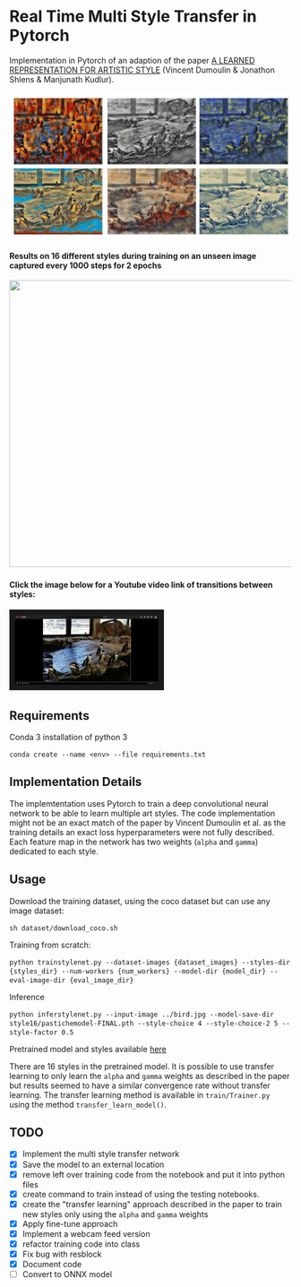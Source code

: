 # Real Time Multi Style Transfer in Pytorch

Implementation in Pytorch of an adaption of the paper [A LEARNED REPRESENTATION FOR ARTISTIC STYLE](https://arxiv.org/pdf/1610.07629.pdf) (Vincent Dumoulin & Jonathon Shlens & Manjunath Kudlur).

<img src = 'sample/sample.jpg'>

#### Results on 16 different styles during training on an unseen image captured every 1000 steps for 2 epochs
<img src = 'sample/movie.gif' width = '512px' height = '512px'>



#### Click the image below for a Youtube video link of transitions between styles:
<a href="https://www.youtube.com/watch?v=p1RYBBEYafA" target="_blank"><img src="sample/linkToVideo.jpg" 
alt="Youtube sample" width="256" border="10" /></a>

## Requirements

Conda 3 installation of python 3
```
conda create --name <env> --file requirements.txt
```

## Implementation Details

The implemtentation uses Pytorch to train a deep convolutional neural network to be able to learn multiple art styles. The code implementation might not be an exact match of the paper by Vincent Dumoulin et al. as the training details an exact loss hyperparameters were not fully described. Each feature map in the network has two weights (`alpha` and `gamma`) dedicated to each style.

## Usage

Download the training dataset, using the coco dataset but can use any image dataset:
```
sh dataset/download_coco.sh
```

Training from scratch:
```
python trainstylenet.py --dataset-images {dataset_images} --styles-dir {styles_dir} --num-workers {num_workers} --model-dir {model_dir} --eval-image-dir {eval_image_dir} 
```

Inference
```
python inferstylenet.py --input-image ../bird.jpg --model-save-dir style16/pastichemodel-FINAL.pth --style-choice 4 --style-choice-2 5 --style-factor 0.5
```

Pretrained model and styles available [here](https://drive.google.com/drive/folders/1BFszn2tQdrVPeovpu5utY6XpQ4gkA96_?usp=sharing) 

There are 16 styles in the pretrained model. It is possible to use transfer learning to only learn the `alpha` and `gamma` weights as described in the paper but results seemed to have a similar convergence rate without transfer learning. The transfer learning method is available in `train/Trainer.py` using the method `transfer_learn_model()`. 


## TODO

- [x] Implement the multi style transfer network
- [x] Save the model to an external location
- [x] remove left over training code from the notebook and put it into python files
- [x] create command to train instead of using the testing notebooks.
- [x] create the "transfer learning" approach described in the paper to train new styles only using the `alpha` and `gamma` weights
- [x] Apply fine-tune approach
- [x] Implement a webcam feed version
- [x] refactor training code into class
- [x] Fix bug with resblock
- [x] Document code
- [ ] Convert to ONNX model
